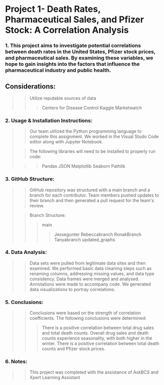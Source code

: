 # Project 1- Death Rates, Pharmaceutical Sales, and Pfizer Stock: A Correlation Analysis
>
### 1. This project aims to investigate potential correlations between death rates in the United States, Pfizer stock prices, and pharmaceutical sales. By examining these variables, we hope to gain insights into the factors that influence the pharmaceutical industry and public health. 
>
## Considerations:
>
>> Utilize reputable sources of data
>>>Centers for Disease Control
>>>Kaggle
>>>Marketwatch
>
### 2. Usage & Installation Instructions:
>
>>Our team utilized the Python programming language to complete this assignment. We worked in the Visual Studo Code editor along with Jupyter Notebook. 
>
>>The following libraries will need to be installed to properly run code: 
>
>>>Pandas
>>>JSON
>>>Matplotlib
>>>Seaborn
>>>Pathlib
>
### 3. GitHub Structure:
>
>>GitHub repository was structured with a main branch and a branch for each contributor. Team members pushed updates to their branch and then generated a pull request for the team's review.
>
>>Branch Structure:
>>>main
>>>>Jessegunter
>>>>Rebeccabranch
>>>>RonakBranch
>>>>Tanyabranch
>>>>updated_graphs

### 4. Data Analysis:
>
>>Data sets were pulled from legitimate data sites and then examined. We performed basic data cleaning steps such as renaming columns, addressing missing values, and data type consistency. Data frames were merged and analysed. Annotations were made to accompany code. We generated data visualizations to portray correlations. 
### 5. Conclusions:
>
>>Conclusions were based on the strength of correlation coefficients. The following conclusions were determined:
>>>There is a positive correlation between total drug sales and total death counts.
>>>Overall drug sales and death counts experience seasonality, with both higher in the winter.
>>>There is a positive correlation between total death counts and Pfizer stock prices.

### 6. Notes:
>
>>This project was completed with the assistance of AskBCS and Xpert Learning Assistant



